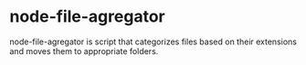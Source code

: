 # node-file-agregator
node-file-agregator is script that categorizes files based on their extensions and moves them to appropriate folders.
